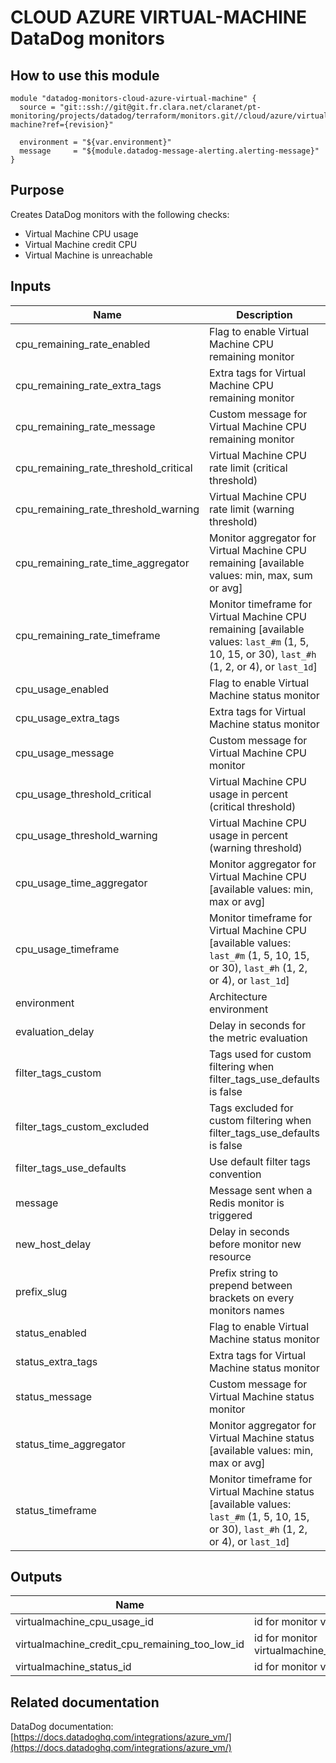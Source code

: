 # CLOUD AZURE VIRTUAL-MACHINE DataDog monitors

## How to use this module

```
module "datadog-monitors-cloud-azure-virtual-machine" {
  source = "git::ssh://git@git.fr.clara.net/claranet/pt-monitoring/projects/datadog/terraform/monitors.git//cloud/azure/virtual-machine?ref={revision}"

  environment = "${var.environment}"
  message     = "${module.datadog-message-alerting.alerting-message}"
}

```

## Purpose

Creates DataDog monitors with the following checks:

- Virtual Machine CPU usage
- Virtual Machine credit CPU
- Virtual Machine is unreachable

## Inputs

| Name | Description | Type | Default | Required |
|------|-------------|:----:|:-----:|:-----:|
| cpu\_remaining\_rate\_enabled | Flag to enable Virtual Machine CPU remaining monitor | string | `"true"` | no |
| cpu\_remaining\_rate\_extra\_tags | Extra tags for Virtual Machine CPU remaining monitor | list | `[]` | no |
| cpu\_remaining\_rate\_message | Custom message for Virtual Machine CPU remaining monitor | string | `""` | no |
| cpu\_remaining\_rate\_threshold\_critical | Virtual Machine CPU rate limit (critical threshold) | string | `"15"` | no |
| cpu\_remaining\_rate\_threshold\_warning | Virtual Machine CPU rate limit (warning threshold) | string | `"30"` | no |
| cpu\_remaining\_rate\_time\_aggregator | Monitor aggregator for Virtual Machine CPU remaining [available values: min, max, sum or avg] | string | `"min"` | no |
| cpu\_remaining\_rate\_timeframe | Monitor timeframe for Virtual Machine CPU remaining [available values: `last_#m` (1, 5, 10, 15, or 30), `last_#h` (1, 2, or 4), or `last_1d`] | string | `"last_5m"` | no |
| cpu\_usage\_enabled | Flag to enable Virtual Machine status monitor | string | `"true"` | no |
| cpu\_usage\_extra\_tags | Extra tags for Virtual Machine status monitor | list | `[]` | no |
| cpu\_usage\_message | Custom message for Virtual Machine CPU monitor | string | `""` | no |
| cpu\_usage\_threshold\_critical | Virtual Machine CPU usage in percent (critical threshold) | string | `"90"` | no |
| cpu\_usage\_threshold\_warning | Virtual Machine CPU usage in percent (warning threshold) | string | `"80"` | no |
| cpu\_usage\_time\_aggregator | Monitor aggregator for Virtual Machine CPU [available values: min, max or avg] | string | `"min"` | no |
| cpu\_usage\_timeframe | Monitor timeframe for Virtual Machine CPU [available values: `last_#m` (1, 5, 10, 15, or 30), `last_#h` (1, 2, or 4), or `last_1d`] | string | `"last_15m"` | no |
| environment | Architecture environment | string | n/a | yes |
| evaluation\_delay | Delay in seconds for the metric evaluation | string | `"900"` | no |
| filter\_tags\_custom | Tags used for custom filtering when filter_tags_use_defaults is false | string | `"*"` | no |
| filter\_tags\_custom\_excluded | Tags excluded for custom filtering when filter_tags_use_defaults is false | string | `""` | no |
| filter\_tags\_use\_defaults | Use default filter tags convention | string | `"true"` | no |
| message | Message sent when a Redis monitor is triggered | string | n/a | yes |
| new\_host\_delay | Delay in seconds before monitor new resource | string | `"300"` | no |
| prefix\_slug | Prefix string to prepend between brackets on every monitors names | string | `""` | no |
| status\_enabled | Flag to enable Virtual Machine status monitor | string | `"true"` | no |
| status\_extra\_tags | Extra tags for Virtual Machine status monitor | list | `[]` | no |
| status\_message | Custom message for Virtual Machine status monitor | string | `""` | no |
| status\_time\_aggregator | Monitor aggregator for Virtual Machine status [available values: min, max or avg] | string | `"max"` | no |
| status\_timeframe | Monitor timeframe for Virtual Machine status [available values: `last_#m` (1, 5, 10, 15, or 30), `last_#h` (1, 2, or 4), or `last_1d`] | string | `"last_5m"` | no |

## Outputs

| Name | Description |
|------|-------------|
| virtualmachine\_cpu\_usage\_id | id for monitor virtualmachine_cpu_usage |
| virtualmachine\_credit\_cpu\_remaining\_too\_low\_id | id for monitor virtualmachine_credit_cpu_remaining_too_low |
| virtualmachine\_status\_id | id for monitor virtualmachine_status |

## Related documentation

DataDog documentation: [https://docs.datadoghq.com/integrations/azure_vm/](https://docs.datadoghq.com/integrations/azure_vm/)

